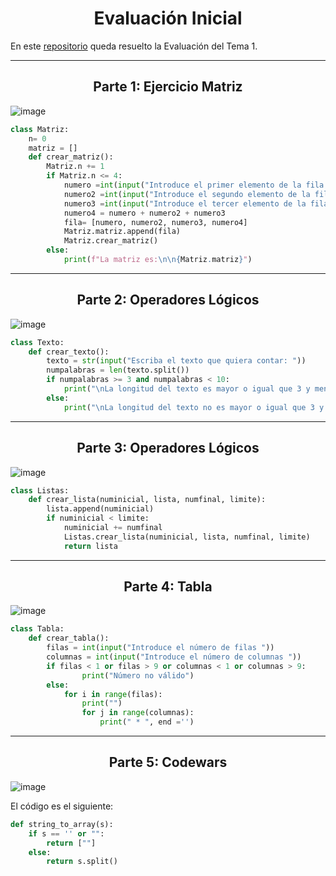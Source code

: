 <h1 align="center">Evaluación Inicial</h1>

En este [repositorio](https://github.com/Diegodesantos1/EvaluacionTema1) queda resuelto la Evaluación del Tema 1.

***

<h2 align="center">Parte 1: Ejercicio Matriz</h2>

![image](https://user-images.githubusercontent.com/91721855/191992796-92567c2f-7bae-4828-ac96-0f55bed6078e.png)

```python
class Matriz:
    n= 0
    matriz = []
    def crear_matriz():
        Matriz.n += 1
        if Matriz.n <= 4:
            numero =int(input("Introduce el primer elemento de la fila de la matriz "))
            numero2 =int(input("Introduce el segundo elemento de la fila de la matriz "))
            numero3 =int(input("Introduce el tercer elemento de la fila de la matriz "))
            numero4 = numero + numero2 + numero3
            fila= [numero, numero2, numero3, numero4]
            Matriz.matriz.append(fila)
            Matriz.crear_matriz()
        else:
            print(f"La matriz es:\n\n{Matriz.matriz}")
```

***

<h2 align="center">Parte 2: Operadores Lógicos</h2>

![image](https://user-images.githubusercontent.com/91721855/191992872-24bdd5cc-6ed3-4203-9df4-0b97acea084c.png)

```python
class Texto:
    def crear_texto():
        texto = str(input("Escriba el texto que quiera contar: "))
        numpalabras = len(texto.split())
        if numpalabras >= 3 and numpalabras < 10:
            print("\nLa longitud del texto es mayor o igual que 3 y menor que 10 \nTRUE")
        else:
            print("\nLa longitud del texto no es mayor o igual que 3 y menor que 10\nFALSE")
```

***

<h2 align="center">Parte 3: Operadores Lógicos</h2>

![image](https://user-images.githubusercontent.com/91721855/191992975-e36897d3-832c-494c-bc08-4994f59170ad.png)

```python
class Listas:
    def crear_lista(numinicial, lista, numfinal, limite):
        lista.append(numinicial)
        if numinicial < limite:
            numinicial += numfinal
            Listas.crear_lista(numinicial, lista, numfinal, limite)
            return lista
```

***

<h2 align="center">Parte 4: Tabla</h2>

![image](https://user-images.githubusercontent.com/91721855/191993039-82306d20-a321-4a81-a4e2-6c671c0cab93.png)

```python
class Tabla:
    def crear_tabla():
        filas = int(input("Introduce el número de filas "))
        columnas = int(input("Introduce el número de columnas "))
        if filas < 1 or filas > 9 or columnas < 1 or columnas > 9:
                print("Número no válido")
        else:
            for i in range(filas):
                print("")
                for j in range(columnas):
                    print(" * ", end ='')
```

***

<h2 align="center">Parte 5: Codewars</h2>

![image](https://user-images.githubusercontent.com/91721855/191952640-9c135519-1de9-4974-ab6a-c4cad2295c76.png)

El código es el siguiente:
```python
def string_to_array(s):
    if s == '' or "":
        return [""]
    else:
        return s.split()
```
